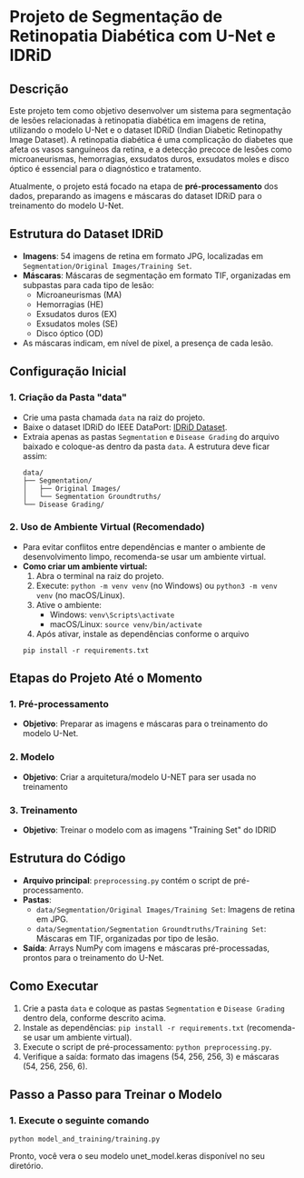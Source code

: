 # Projeto de Segmentação de Retinopatia Diabética com U-Net e IDRiD

## Descrição
Este projeto tem como objetivo desenvolver um sistema para segmentação de lesões relacionadas à retinopatia diabética em imagens de retina, utilizando o modelo U-Net e o dataset IDRiD (Indian Diabetic Retinopathy Image Dataset). A retinopatia diabética é uma complicação do diabetes que afeta os vasos sanguíneos da retina, e a detecção precoce de lesões como microaneurismas, hemorragias, exsudatos duros, exsudatos moles e disco óptico é essencial para o diagnóstico e tratamento.

Atualmente, o projeto está focado na etapa de **pré-processamento** dos dados, preparando as imagens e máscaras do dataset IDRiD para o treinamento do modelo U-Net.

## Estrutura do Dataset IDRiD
- **Imagens**: 54 imagens de retina em formato JPG, localizadas em `Segmentation/Original Images/Training Set`.
- **Máscaras**: Máscaras de segmentação em formato TIF, organizadas em subpastas para cada tipo de lesão:
  - Microaneurismas (MA)
  - Hemorragias (HE)
  - Exsudatos duros (EX)
  - Exsudatos moles (SE)
  - Disco óptico (OD)
- As máscaras indicam, em nível de pixel, a presença de cada lesão.

## Configuração Inicial
### 1. Criação da Pasta "data"
- Crie uma pasta chamada `data` na raiz do projeto.
- Baixe o dataset IDRiD do IEEE DataPort: [IDRiD Dataset](https://ieee-dataport.org/open-access/indian-diabetic-retinopathy-image-dataset-idrid).
- Extraia apenas as pastas `Segmentation` e `Disease Grading` do arquivo baixado e coloque-as dentro da pasta `data`. A estrutura deve ficar assim:
  ```
  data/
  ├── Segmentation/
  │   ├── Original Images/
  │   └── Segmentation Groundtruths/
  └── Disease Grading/
  ```

### 2. Uso de Ambiente Virtual (Recomendado)
- Para evitar conflitos entre dependências e manter o ambiente de desenvolvimento limpo, recomenda-se usar um ambiente virtual.
- **Como criar um ambiente virtual:**
  1. Abra o terminal na raiz do projeto.
  2. Execute: `python -m venv venv` (no Windows) ou `python3 -m venv venv` (no macOS/Linux).
  3. Ative o ambiente:
     - Windows: `venv\Scripts\activate`
     - macOS/Linux: `source venv/bin/activate`
  4. Após ativar, instale as dependências conforme o arquivo 
  ```
  pip install -r requirements.txt
  ```
## Etapas do Projeto Até o Momento

### 1. Pré-processamento
- **Objetivo**: Preparar as imagens e máscaras para o treinamento do modelo U-Net.

### 2. Modelo
- **Objetivo**: Criar a arquitetura/modelo U-NET para ser usada no treinamento

### 3. Treinamento
- **Objetivo**: Treinar o modelo com as imagens "Training Set" do IDRID

## Estrutura do Código
- **Arquivo principal**: `preprocessing.py` contém o script de pré-processamento.
- **Pastas**:
  - `data/Segmentation/Original Images/Training Set`: Imagens de retina em JPG.
  - `data/Segmentation/Segmentation Groundtruths/Training Set`: Máscaras em TIF, organizadas por tipo de lesão.
- **Saída**: Arrays NumPy com imagens e máscaras pré-processadas, prontos para o treinamento do U-Net.

## Como Executar
1. Crie a pasta `data` e coloque as pastas `Segmentation` e `Disease Grading` dentro dela, conforme descrito acima.
2. Instale as dependências: `pip install -r requirements.txt` (recomenda-se usar um ambiente virtual).
3. Execute o script de pré-processamento: `python preprocessing.py`.
4. Verifique a saída: formato das imagens (54, 256, 256, 3) e máscaras (54, 256, 256, 6).

## Passo a Passo para Treinar o Modelo

### 1. Execute o seguinte comando
  ```
  python model_and_training/training.py
  ```
  Pronto, você vera o seu modelo unet_model.keras disponível no seu diretório.